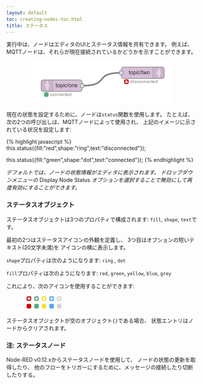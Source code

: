 ```yaml
---
layout: default
toc: creating-nodes-toc.html
title: ステータス
---
```


実行中は、ノードはエディタのUIとステータス情報を共有できます。
例えば、MQTTノードは、それらが現在接続されているかどうかを示すことができます。

<div style="text-align: center">
    <img title="node status" src="images/node_status.png"/>
</div>

現在の状態を設定するために、ノードは`status`関数を使用します。
たとえば、次の2つの呼び出しは、MQTTノードによって使用され、
上記のイメージに示されている状況を設定します:

{% highlight javascript %}
this.status({fill:"red",shape:"ring",text:"disconnected"});

this.status({fill:"green",shape:"dot",text:"connected"});
{% endhighlight %}

*デフォルトでは、ノードの状態情報がエディタに表示されます。
ドロップダウンメニューの* Display Node Status *オプションを選択することで無効にして再度有効にすることができます。*

### ステータスオブジェクト

ステータスオブジェクトは3つのプロパティで構成されます: `fill`, `shape`, `text`です。

最初の2つはステータスアイコンの外観を定義し、
3つ目はオプションの短いテキスト(20文字未満)を
アイコンの横に表示します。

`shape`プロパティは次のようになります: `ring` , `dot`

`fill`プロパティは次のようになります: `red`, `green`, `yellow`, `blue`, `grey`

これにより、次のアイコンを使用することができます:

<div style="margin-left: 50px">
    <svg width="100" height="40">
       <rect x="5"  y="5" width="9" height="9" rx="2" ry="2" stroke-width="3" fill="#fff" stroke="#cc0000"/>
       <rect x="25" y="5" width="9" height="9" rx="2" ry="2" stroke-width="3" fill="#fff" stroke="#55aa88"/>
       <rect x="45" y="5" width="9" height="9" rx="2" ry="2" stroke-width="3" fill="#fff" stroke="#F9DF31"/>
       <rect x="65" y="5" width="9" height="9" rx="2" ry="2" stroke-width="3" fill="#fff" stroke="#53A3F3"/>
       <rect x="85" y="5" width="9" height="9" rx="2" ry="2" stroke-width="3" fill="#fff" stroke="#d3d3d3"/>
       <rect x="5"  y="25" width="9" height="9" rx="2" ry="2" stroke-width="3" fill="#cc0000" stroke="#cc0000"/>
       <rect x="25" y="25" width="9" height="9" rx="2" ry="2" stroke-width="3" fill="#55aa88" stroke="#55aa88"/>
       <rect x="45" y="25" width="9" height="9" rx="2" ry="2" stroke-width="3" fill="#F9DF31" stroke="#F9DF31"/>
       <rect x="65" y="25" width="9" height="9" rx="2" ry="2" stroke-width="3" fill="#53A3F3" stroke="#53A3F3"/>
       <rect x="85" y="25" width="9" height="9" rx="2" ry="2" stroke-width="3" fill="#d3d3d3" stroke="#d3d3d3"/>
    </svg>
</div>

ステータスオブジェクトが空のオブジェクト`{}`である場合、
状態エントリはノードからクリアされます。

### 注: ステータスノード

Node-RED v0.12.xからステータスノードを使用して、
ノードの状態の更新を取得したり、
他のフローをトリガーにするために、メッセージの接続したり切断したりする。
